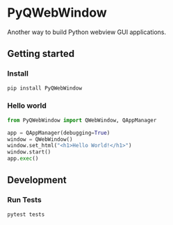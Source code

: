 # PyQWebWindow

Another way to build Python webview GUI applications.

## Getting started

### Install

```bash
pip install PyQWebWindow
```

### Hello world

```python
from PyQWebWindow import QWebWindow, QAppManager

app = QAppManager(debugging=True)
window = QWebWindow()
window.set_html("<h1>Hello World!</h1>")
window.start()
app.exec()
```

## Development

### Run Tests

```shell
pytest tests
```
